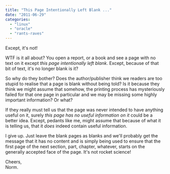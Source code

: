 ```yaml
---
title: "This Page Intentionally Left Blank ..."
date: "2011-06-29"
categories: 
  - "linux"
  - "oracle"
  - "rants-raves"
---
```


Except, it's not!

WTF is it all about? You open a report, or a book and see a page with no text on it except _this page intentionally left blank_. Except, because of that bit of text, it's no longer blank is it?

So why do they bother? Does the author/publisher think we readers are too stupid to realise that a page is blank without being told? Is it because they think we might assume that somehow, the printing process has mysteriously failed for that one page in particular and we may be missing some highly important information? Or what?

If they really must tell us that the page was never intended to have anything useful on it, surely _this page has no useful information on it_ could be a better idea. Except, pedants like me, might assume that because of what it is telling us, that it _does_ indeed contain useful information.

I give up. Just leave the blank pages as blanks and we'll probably get the message that it has no content and is simply being used to ensure that the first page of the next section, part, chapter, whatever, starts on the generally accepted face of the page. It's not rocket science!

Cheers,   
Norm.
